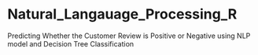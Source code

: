 # Natural_Langauage_Processing_R
Predicting Whether the Customer Review is Positive or Negative using NLP model and Decision Tree Classification
